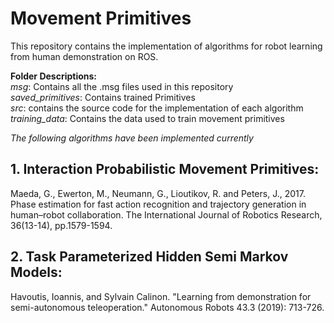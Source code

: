 # Movement Primitives
  
This  repository contains the implementation of algorithms for robot learning from human demonstration on ROS.

**Folder Descriptions:**  
*msg*: Contains all the .msg files used in this repository  
*saved_primitives*: Contains trained Primitives  
*src*: contains the source code for the implementation of each algorithm  
*training_data*: Contains the data used to train movement primitives  

*The following algorithms have been implemented currently*
## 1. Interaction Probabilistic Movement Primitives:
Maeda, G., Ewerton, M., Neumann, G., Lioutikov, R. and Peters, J., 2017. Phase estimation for fast action recognition and trajectory generation in human–robot collaboration. The International Journal of Robotics Research, 36(13-14), pp.1579-1594.

## 2. Task Parameterized Hidden Semi Markov Models:
Havoutis, Ioannis, and Sylvain Calinon. "Learning from demonstration for semi-autonomous teleoperation." Autonomous Robots 43.3 (2019): 713-726.
